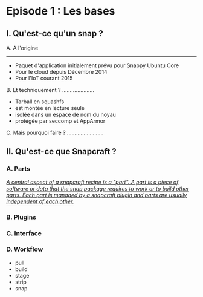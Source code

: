 Episode 1 : Les bases
=====================

I. Qu'est-ce qu'un snap ?
-------------------------

A. A l'origine
**************

  - Paquet d'application initialement prévu pour Snappy Ubuntu Core
  - Pour le cloud depuis Décembre 2014
  - Pour l'IoT courant 2015

B. Et techniquement ?
.....................

  - Tarball en squashfs
  - est montée en lecture seule
  - isolée dans un espace de nom du noyau
  - protégée par seccomp et AppArmor

C. Mais pourquoi faire ?
........................

## II. Qu'est-ce que Snapcraft ?  
### A. Parts

[_A central aspect of a snapcraft recipe is a "part". A part is a piece of software or data that the snap package requires to work or to build other parts. Each part is managed by a snapcraft plugin and parts are usually independent of each other._](https://developer.ubuntu.com/en/snappy/build-apps/#parts)

### B. Plugins  
### C. Interface

### D. Workflow  
  - pull
  - build
  - stage
  - strip
  - snap
